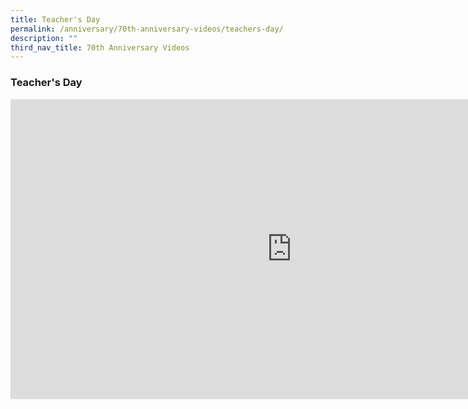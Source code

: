```yaml
---
title: Teacher's Day
permalink: /anniversary/70th-anniversary-videos/teachers-day/
description: ""
third_nav_title: 70th Anniversary Videos
---
```

### Teacher's Day


<iframe width="900" height="480" src="https://www.youtube.com/embed/2p-Q2ezqcWs" title="Teacher&#39;s Day Celebration Video - 2022" frameborder="0" allow="accelerometer; autoplay; clipboard-write; encrypted-media; gyroscope; picture-in-picture; web-share" allowfullscreen></iframe>